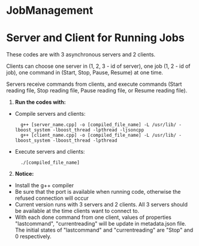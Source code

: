 # JobManagement
# Server and Client for Running Jobs 
These codes are with 3 asynchronous servers and 2 clients. 

Clients can choose one server in (1, 2, 3 - id of server), one job (1, 2 - id of job), one command in (Start, Stop, Pause, Resume) at one time. 

Servers receive commands from clients, and execute commands (Start reading file, Stop reading file, Pause reading file, or Resume reading file).


1. **Run the codes with:**
- Compile servers and clients:

        g++ [server_name.cpp] -o [compiled_file_name] -L /usr/lib/ -lboost_system -lboost_thread -lpthread -ljsoncpp 
        g++ [client_name.cpp] -o [compiled_file_name] -L /usr/lib/ -lboost_system -lboost_thread -lpthread
        
- Execute servers and clients:

        ./[compiled_file_name]

2. **Notice:**

- Install the g++ compiler
- Be sure that the port is available when running code, otherwise the refused connection will occur
- Current version runs with 3 servers and 2 clients. All 3 servers should be available at the time clients want to connect to. 
- With each done command from one client, values of properties "lastcommand", "currentreading" will be update in metadata.json file. The initial states of "lastcommand" and "currentreading" are "Stop" and 0 respectively. 
